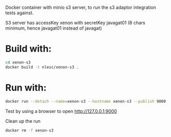 Docker container with minio s3 server, to run the s3 adaptor integration tests against.

S3 server has accessKey xenon with secretKey javagat01 (8 chars minimum, hence javagat01 instead of javagat)

# Build with:

```bash
cd xenon-s3
docker build -t nlesc/xenon-s3 .
```

# Run with:

```bash
docker run --detach --name=xenon-s3 --hostname xenon-s3 --publish 9000:9000 nlesc/xenon-s3

```

Test by using a browser to open http://127.0.0.1:9000

Clean up the run

```bash
docker rm -f xenon-s3
```
